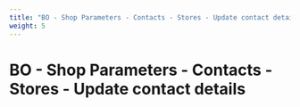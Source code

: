 ```yaml
---
title: "BO - Shop Parameters - Contacts - Stores - Update contact details"
weight: 5
---
```


# BO - Shop Parameters - Contacts - Stores - Update contact details
